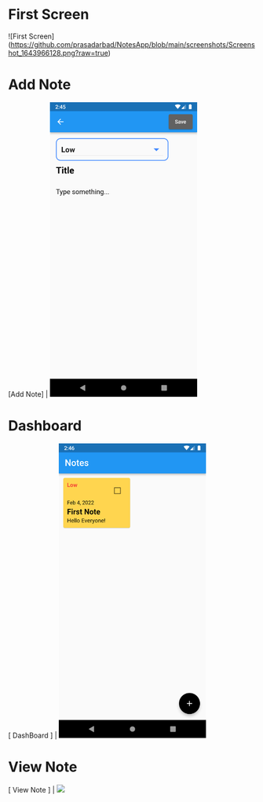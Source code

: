 # First Screen

![First Screen] (https://github.com/prasadarbad/NotesApp/blob/main/screenshots/Screenshot_1643966128.png?raw=true)

# Add Note

[Add Note] | <img src="screenshots\Screenshot_1643966141.png" height= "600"/>

# Dashboard

[ DashBoard ] | <img src="screenshots\Screenshot_1643966192.png" height= "600"/>

# View Note

[ View Note ] | <img src="sscreenshots\Screenshot_1643966198.png" height= "600"/>
